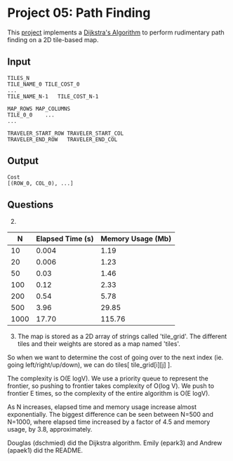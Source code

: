Project 05: Path Finding
========================

This [project] implements a [Dijkstra's Algorithm] to perform rudimentary path
finding on a 2D tile-based map.

[project]:              https://www3.nd.edu/~pbui/teaching/cse.30331.fa16/project05.html
[Dijkstra's Algorithm]: https://en.wikipedia.org/wiki/Dijkstra%27s_algorithm


Input
-----

    TILES_N
    TILE_NAME_0	TILE_COST_0
    ...
    TILE_NAME_N-1	TILE_COST_N-1

    MAP_ROWS MAP_COLUMNS
    TILE_0_0    ...
    ...

    TRAVELER_START_ROW TRAVELER_START_COL
    TRAVELER_END_ROW   TRAVELER_END_COL

Output
------

    Cost
    [(ROW_0, COL_0), ...]


Questions
---------

2.

| N    | Elapsed Time (s) | Memory Usage (Mb) |
|------|------------------|-------------------|
| 10   | 0.004            | 1.19              |
| 20   | 0.006            | 1.23              |
| 50   | 0.03             | 1.46              |
| 100  | 0.12             | 2.33              |
| 200  | 0.54             | 5.78              |
| 500  | 3.96             | 29.85             |
| 1000 | 17.70            | 115.76            |

3. The map is stored as a 2D array of strings called 'tile_grid'. The different tiles and their weights are stored as a map named 'tiles'.

So when we want to determine the cost of going over to the next index (ie. going left/right/up/down), we can do tiles[ tile_grid[i][j] ].

The complexity is O(E logV). We use a priority queue to represent the frontier, so pushing to frontier takes complexity of O(log V). We push to frontier E times, so the complexity of the entire algorithm is O(E logV).

As N increases, elapsed time and memory usage increase almost exponentially. The biggest difference can be seen between N=500 and N=1000, where elapsed time increased by a factor of 4.5 and memory usage, by 3.8, approximately. 

Douglas (dschmied) did the Dijkstra algorithm. Emily (epark3) and Andrew (apaek1) did the README.
